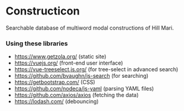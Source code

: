 

# Constructicon

Searchable database of multiword modal constructions of Hill Mari.


### Using these libraries

- https://www.getzola.org/ (static site)
- https://vuejs.org/ (front-end user interface)
- https://vue-treeselect.js.org/ (for tree-select in advanced search)
- https://github.com/bvaughn/js-search (for searching)
- https://getbootstrap.com/ (CSS)
- https://github.com/nodeca/js-yaml (parsing YAML files)
- https://github.com/axios/axios (fetching the data)
- https://lodash.com/ (debouncing)
